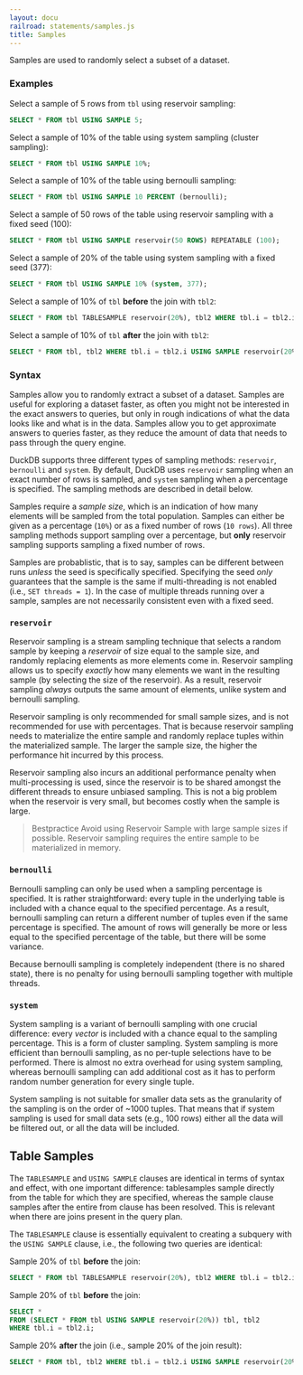 ```yaml
---
layout: docu
railroad: statements/samples.js
title: Samples
---
```


Samples are used to randomly select a subset of a dataset.

### Examples

Select a sample of 5 rows from `tbl` using reservoir sampling:

```sql
SELECT * FROM tbl USING SAMPLE 5;
```

Select a sample of 10% of the table using system sampling (cluster sampling):

```sql
SELECT * FROM tbl USING SAMPLE 10%;
```

Select a sample of 10% of the table using bernoulli sampling:

```sql
SELECT * FROM tbl USING SAMPLE 10 PERCENT (bernoulli);
```

Select a sample of 50 rows of the table using reservoir sampling with a fixed seed (100):

```sql
SELECT * FROM tbl USING SAMPLE reservoir(50 ROWS) REPEATABLE (100);
```

Select a sample of 20% of the table using system sampling with a fixed seed (377):

```sql
SELECT * FROM tbl USING SAMPLE 10% (system, 377);
```

Select a sample of 10% of `tbl` **before** the join with `tbl2`:

```sql
SELECT * FROM tbl TABLESAMPLE reservoir(20%), tbl2 WHERE tbl.i = tbl2.i;
```

Select a sample of 10% of `tbl` **after** the join with `tbl2`:

```sql
SELECT * FROM tbl, tbl2 WHERE tbl.i = tbl2.i USING SAMPLE reservoir(20%);
```

### Syntax

<div id="rrdiagram"></div>

Samples allow you to randomly extract a subset of a dataset. Samples are useful for exploring a dataset faster, as often you might not be interested in the exact answers to queries, but only in rough indications of what the data looks like and what is in the data. Samples allow you to get approximate answers to queries faster, as they reduce the amount of data that needs to pass through the query engine.

DuckDB supports three different types of sampling methods: `reservoir`, `bernoulli` and `system`. By default, DuckDB uses `reservoir` sampling when an exact number of rows is sampled, and `system` sampling when a percentage is specified. The sampling methods are described in detail below.

Samples require a *sample size*, which is an indication of how many elements will be sampled from the total population. Samples can either be given as a percentage (`10%`) or as a fixed number of rows (`10 rows`). All three sampling methods support sampling over a percentage, but **only** reservoir sampling supports sampling a fixed number of rows.

Samples are probablistic, that is to say, samples can be different between runs *unless* the seed is specifically specified. Specifying the seed *only* guarantees that the sample is the same if multi-threading is not enabled (i.e., `SET threads = 1`). In the case of multiple threads running over a sample, samples are not necessarily consistent even with a fixed seed.

### `reservoir`

Reservoir sampling is a stream sampling technique that selects a random sample by keeping a *reservoir* of size equal to the sample size, and randomly replacing elements as more elements come in. Reservoir sampling allows us to specify *exactly* how many elements we want in the resulting sample (by selecting the size of the reservoir). As a result, reservoir sampling *always* outputs the same amount of elements, unlike system and bernoulli sampling.

Reservoir sampling is only recommended for small sample sizes, and is not recommended for use with percentages. That is because reservoir sampling needs to materialize the entire sample and randomly replace tuples within the materialized sample. The larger the sample size, the higher the performance hit incurred by this process.

Reservoir sampling also incurs an additional performance penalty when multi-processing is used, since the reservoir is to be shared amongst the different threads to ensure unbiased sampling. This is not a big problem when the reservoir is very small, but becomes costly when the sample is large.

> Bestpractice Avoid using Reservoir Sample with large sample sizes if possible.
> Reservoir sampling requires the entire sample to be materialized in memory.

### `bernoulli`

Bernoulli sampling can only be used when a sampling percentage is specified. It is rather straightforward: every tuple in the underlying table is included with a chance equal to the specified percentage. As a result, bernoulli sampling can return a different number of tuples even if the same percentage is specified. The amount of rows will generally be more or less equal to the specified percentage of the table, but there will be some variance.

Because bernoulli sampling is completely independent (there is no shared state), there is no penalty for using bernoulli sampling together with multiple threads.

### `system`

System sampling is a variant of bernoulli sampling with one crucial difference: every *vector* is included with a chance equal to the sampling percentage. This is a form of cluster sampling. System sampling is more efficient than bernoulli sampling, as no per-tuple selections have to be performed. There is almost no extra overhead for using system sampling, whereas bernoulli sampling can add additional cost as it has to perform random number generation for every single tuple.

System sampling is not suitable for smaller data sets as the granularity of the sampling is on the order of ~1000 tuples. That means that if system sampling is used for small data sets (e.g., 100 rows) either all the data will be filtered out, or all the data will be included.

## Table Samples

The `TABLESAMPLE` and `USING SAMPLE` clauses are identical in terms of syntax and effect, with one important difference: tablesamples sample directly from the table for which they are specified, whereas the sample clause samples after the entire from clause has been resolved. This is relevant when there are joins present in the query plan.

The `TABLESAMPLE` clause is essentially equivalent to creating a subquery with the `USING SAMPLE` clause, i.e., the following two queries are identical:

Sample 20% of `tbl` **before** the join:

```sql
SELECT * FROM tbl TABLESAMPLE reservoir(20%), tbl2 WHERE tbl.i = tbl2.i;
```

Sample 20% of `tbl` **before** the join:

```sql
SELECT *
FROM (SELECT * FROM tbl USING SAMPLE reservoir(20%)) tbl, tbl2
WHERE tbl.i = tbl2.i;
```

Sample 20% **after** the join (i.e., sample 20% of the join result):

```sql
SELECT * FROM tbl, tbl2 WHERE tbl.i = tbl2.i USING SAMPLE reservoir(20%);
```